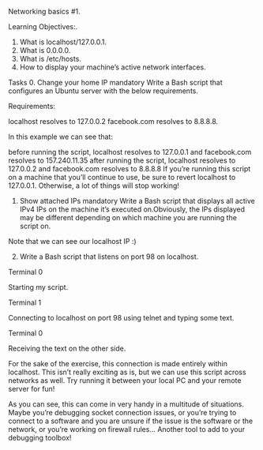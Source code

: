 Networking basics #1.



Learning Objectives:.

1. What is localhost/127.0.0.1.
2. What is 0.0.0.0.
3. What is /etc/hosts.
4. How to display your machine’s active network interfaces.


Tasks
0. Change your home IP
mandatory
Write a Bash script that configures an Ubuntu server with the below requirements.

Requirements:

localhost resolves to 127.0.0.2
facebook.com resolves to 8.8.8.8.

In this example we can see that:

before running the script, localhost resolves to 127.0.0.1 and facebook.com resolves to 157.240.11.35
after running the script, localhost resolves to 127.0.0.2 and facebook.com resolves to 8.8.8.8
If you’re running this script on a machine that you’ll continue to use, be sure to revert localhost to 127.0.0.1. Otherwise, a lot of things will stop working!








1. Show attached IPs
mandatory
Write a Bash script that displays all active IPv4 IPs on the machine it’s executed on.Obviously, the IPs displayed may be different depending on which machine you are running the script on.

Note that we can see our localhost IP :)













2. Write a Bash script that listens on port 98 on localhost.

Terminal 0

Starting my script.

Terminal 1

Connecting to localhost on port 98 using telnet and typing some text.


Terminal 0

Receiving the text on the other side.

For the sake of the exercise, this connection is made entirely within localhost. This isn’t really exciting as is, but we can use this script across networks as well. Try running it between your local PC and your remote server for fun!

As you can see, this can come in very handy in a multitude of situations. Maybe you’re debugging socket connection issues, or you’re trying to connect to a software and you are unsure if the issue is the software or the network, or you’re working on firewall rules… Another tool to add to your debugging toolbox!
